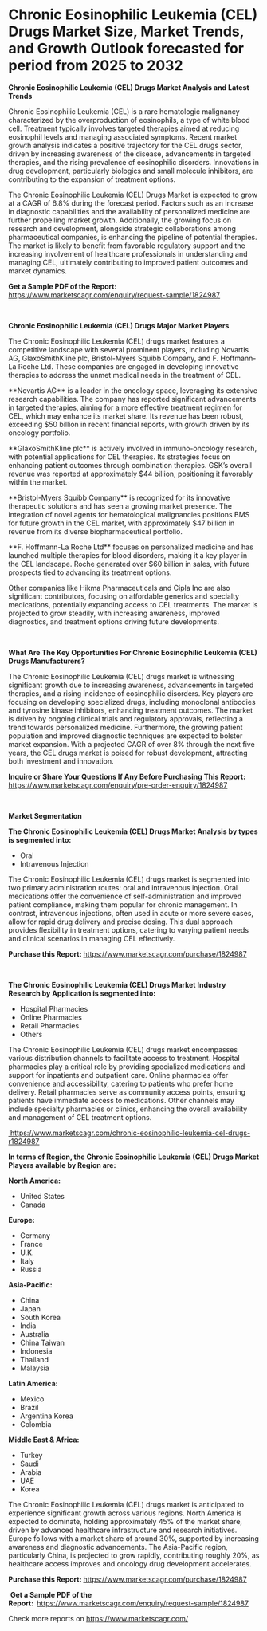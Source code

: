<p><h1>Chronic Eosinophilic Leukemia (CEL) Drugs Market Size, Market Trends, and Growth Outlook forecasted for period from 2025 to 2032</h1></p><p><strong>Chronic Eosinophilic Leukemia (CEL) Drugs Market Analysis and Latest Trends</strong></p>
<p><p>Chronic Eosinophilic Leukemia (CEL) is a rare hematologic malignancy characterized by the overproduction of eosinophils, a type of white blood cell. Treatment typically involves targeted therapies aimed at reducing eosinophil levels and managing associated symptoms. Recent market growth analysis indicates a positive trajectory for the CEL drugs sector, driven by increasing awareness of the disease, advancements in targeted therapies, and the rising prevalence of eosinophilic disorders. Innovations in drug development, particularly biologics and small molecule inhibitors, are contributing to the expansion of treatment options.</p><p>The Chronic Eosinophilic Leukemia (CEL) Drugs Market is expected to grow at a CAGR of 6.8% during the forecast period. Factors such as an increase in diagnostic capabilities and the availability of personalized medicine are further propelling market growth. Additionally, the growing focus on research and development, alongside strategic collaborations among pharmaceutical companies, is enhancing the pipeline of potential therapies. The market is likely to benefit from favorable regulatory support and the increasing involvement of healthcare professionals in understanding and managing CEL, ultimately contributing to improved patient outcomes and market dynamics.</p></p>
<p><strong>Get a Sample PDF of the Report:&nbsp;</strong> <a href="https://www.marketscagr.com/enquiry/request-sample/1824987?utm_campaign=2744&utm_medium=2&utm_source=Github&utm_content=ia&utm_term=03032025&utm_id=chronic-eosinophilic-leukemia-cel-drugs">https://www.marketscagr.com/enquiry/request-sample/1824987</a></p>
<p>&nbsp;</p>
<p><strong>Chronic Eosinophilic Leukemia (CEL) Drugs Major Market Players</strong></p>
<p><p>The Chronic Eosinophilic Leukemia (CEL) drugs market features a competitive landscape with several prominent players, including Novartis AG, GlaxoSmithKline plc, Bristol-Myers Squibb Company, and F. Hoffmann-La Roche Ltd. These companies are engaged in developing innovative therapies to address the unmet medical needs in the treatment of CEL.</p><p>**Novartis AG** is a leader in the oncology space, leveraging its extensive research capabilities. The company has reported significant advancements in targeted therapies, aiming for a more effective treatment regimen for CEL, which may enhance its market share. Its revenue has been robust, exceeding $50 billion in recent financial reports, with growth driven by its oncology portfolio.</p><p>**GlaxoSmithKline plc** is actively involved in immuno-oncology research, with potential applications for CEL therapies. Its strategies focus on enhancing patient outcomes through combination therapies. GSK’s overall revenue was reported at approximately $44 billion, positioning it favorably within the market.</p><p>**Bristol-Myers Squibb Company** is recognized for its innovative therapeutic solutions and has seen a growing market presence. The integration of novel agents for hematological malignancies positions BMS for future growth in the CEL market, with approximately $47 billion in revenue from its diverse biopharmaceutical portfolio.</p><p>**F. Hoffmann-La Roche Ltd** focuses on personalized medicine and has launched multiple therapies for blood disorders, making it a key player in the CEL landscape. Roche generated over $60 billion in sales, with future prospects tied to advancing its treatment options.</p><p>Other companies like Hikma Pharmaceuticals and Cipla Inc are also significant contributors, focusing on affordable generics and specialty medications, potentially expanding access to CEL treatments. The market is projected to grow steadily, with increasing awareness, improved diagnostics, and treatment options driving future developments.</p></p>
<p>&nbsp;</p>
<p><strong>What Are The Key Opportunities For Chronic Eosinophilic Leukemia (CEL) Drugs Manufacturers?</strong></p>
<p><p>The Chronic Eosinophilic Leukemia (CEL) drugs market is witnessing significant growth due to increasing awareness, advancements in targeted therapies, and a rising incidence of eosinophilic disorders. Key players are focusing on developing specialized drugs, including monoclonal antibodies and tyrosine kinase inhibitors, enhancing treatment outcomes. The market is driven by ongoing clinical trials and regulatory approvals, reflecting a trend towards personalized medicine. Furthermore, the growing patient population and improved diagnostic techniques are expected to bolster market expansion. With a projected CAGR of over 8% through the next five years, the CEL drugs market is poised for robust development, attracting both investment and innovation.</p></p>
<p><strong>Inquire or Share Your Questions If Any Before Purchasing This Report:</strong> <a href="https://www.marketscagr.com/enquiry/pre-order-enquiry/1824987?utm_campaign=2744&utm_medium=2&utm_source=Github&utm_content=ia&utm_term=03032025&utm_id=chronic-eosinophilic-leukemia-cel-drugs">https://www.marketscagr.com/enquiry/pre-order-enquiry/1824987</a></p>
<p>&nbsp;</p>
<p><strong>Market Segmentation</strong></p>
<p><strong>The Chronic Eosinophilic Leukemia (CEL) Drugs Market Analysis by types is segmented into:</strong></p>
<p><ul><li>Oral</li><li>Intravenous Injection</li></ul></p>
<p><p>The Chronic Eosinophilic Leukemia (CEL) drugs market is segmented into two primary administration routes: oral and intravenous injection. Oral medications offer the convenience of self-administration and improved patient compliance, making them popular for chronic management. In contrast, intravenous injections, often used in acute or more severe cases, allow for rapid drug delivery and precise dosing. This dual approach provides flexibility in treatment options, catering to varying patient needs and clinical scenarios in managing CEL effectively.</p></p>
<p><strong>Purchase this Report:&nbsp;</strong><a href="https://www.marketscagr.com/purchase/1824987?utm_campaign=2744&utm_medium=2&utm_source=Github&utm_content=ia&utm_term=03032025&utm_id=chronic-eosinophilic-leukemia-cel-drugs">https://www.marketscagr.com/purchase/1824987</a></p>
<p>&nbsp;</p>
<p><strong>The Chronic Eosinophilic Leukemia (CEL) Drugs Market Industry Research by Application is segmented into:</strong></p>
<p><ul><li>Hospital Pharmacies</li><li>Online Pharmacies</li><li>Retail Pharmacies</li><li>Others</li></ul></p>
<p><p>The Chronic Eosinophilic Leukemia (CEL) drugs market encompasses various distribution channels to facilitate access to treatment. Hospital pharmacies play a critical role by providing specialized medications and support for inpatients and outpatient care. Online pharmacies offer convenience and accessibility, catering to patients who prefer home delivery. Retail pharmacies serve as community access points, ensuring patients have immediate access to medications. Other channels may include specialty pharmacies or clinics, enhancing the overall availability and management of CEL treatment options.</p></p>
<p><a href="https://www.marketscagr.com/chronic-eosinophilic-leukemia-cel-drugs-r1824987?utm_campaign=2744&utm_medium=2&utm_source=Github&utm_content=ia&utm_term=03032025&utm_id=chronic-eosinophilic-leukemia-cel-drugs">&nbsp;https://www.marketscagr.com/chronic-eosinophilic-leukemia-cel-drugs-r1824987</a></p>
<p><strong>In terms of Region, the Chronic Eosinophilic Leukemia (CEL) Drugs Market Players available by Region are:</strong></p>
<p>
    <p> <strong> North America: </strong>
        <ul>
            <li>United States</li>
            <li>Canada</li>
        </ul>
        </p> 
    <p> <strong> Europe: </strong>
        <ul>
            <li>Germany</li>
            <li>France</li>
            <li>U.K.</li>
            <li>Italy</li>
            <li>Russia</li>
        </ul>
        </p> 
    <p> <strong> Asia-Pacific: </strong>
        <ul>
            <li>China</li>
            <li>Japan</li>
            <li>South Korea</li>
            <li>India</li>
            <li>Australia</li>
            <li>China Taiwan</li>
            <li>Indonesia</li>
            <li>Thailand</li>
            <li>Malaysia</li>
        </ul>
        </p> 
    <p> <strong> Latin America: </strong>
        <ul>
            <li>Mexico</li>
            <li>Brazil</li>
            <li>Argentina Korea</li>
            <li>Colombia</li>
        </ul>
        </p> 
    <p> <strong> Middle East & Africa: </strong>
        <ul>
            <li>Turkey</li>
            <li>Saudi</li>
            <li>Arabia</li>
            <li>UAE</li>
            <li>Korea</li>
        </ul>
    </p>
    </p>
<p><p>The Chronic Eosinophilic Leukemia (CEL) drugs market is anticipated to experience significant growth across various regions. North America is expected to dominate, holding approximately 45% of the market share, driven by advanced healthcare infrastructure and research initiatives. Europe follows with a market share of around 30%, supported by increasing awareness and diagnostic advancements. The Asia-Pacific region, particularly China, is projected to grow rapidly, contributing roughly 20%, as healthcare access improves and oncology drug development accelerates.</p></p>
<p><strong>Purchase this Report: </strong><a href="https://www.marketscagr.com/purchase/1824987?utm_campaign=2744&utm_medium=2&utm_source=Github&utm_content=ia&utm_term=03032025&utm_id=chronic-eosinophilic-leukemia-cel-drugs">https://www.marketscagr.com/purchase/1824987</a></p>
<p>&nbsp;<strong>Get a Sample PDF of the Report:&nbsp;&nbsp;</strong><a href="https://www.marketscagr.com/enquiry/request-sample/1824987?utm_campaign=2744&utm_medium=2&utm_source=Github&utm_content=ia&utm_term=03032025&utm_id=chronic-eosinophilic-leukemia-cel-drugs">https://www.marketscagr.com/enquiry/request-sample/1824987</a></p>
<p><strong></strong></p>
<p>Check more reports on <a href="https://www.marketscagr.com/?utm_campaign=2744&utm_medium=2&utm_source=Github&utm_content=ia&utm_term=03032025&utm_id=chronic-eosinophilic-leukemia-cel-drugs">https://www.marketscagr.com/</a></p>